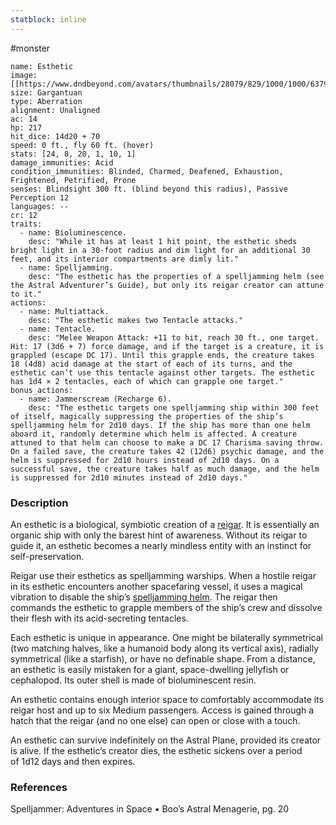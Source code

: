 ```yaml
---
statblock: inline
---
```

#monster 

```statblock
name: Esthetic
image: [[https://www.dndbeyond.com/avatars/thumbnails/28079/829/1000/1000/637961800754913369.jpeg]]
size: Gargantuan
type: Aberration
alignment: Unaligned
ac: 14
hp: 217
hit_dice: 14d20 + 70
speed: 0 ft., fly 60 ft. (hover)
stats: [24, 8, 20, 1, 10, 1]
damage_immunities: Acid
condition_immunities: Blinded, Charmed, Deafened, Exhaustion, Frightened, Petrified, Prone
senses: Blindsight 300 ft. (blind beyond this radius), Passive Perception 12
languages: --
cr: 12
traits:
  - name: Bioluminescence.
    desc: "While it has at least 1 hit point, the esthetic sheds bright light in a 30-foot radius and dim light for an additional 30 feet, and its interior compartments are dimly lit."
  - name: Spelljamming.
    desc: "The esthetic has the properties of a spelljamming helm (see the Astral Adventurer’s Guide), but only its reigar creator can attune to it."
actions:
  - name: Multiattack.
    desc: "The esthetic makes two Tentacle attacks."
  - name: Tentacle.
    desc: "Melee Weapon Attack: +11 to hit, reach 30 ft., one target. Hit: 17 (3d6 + 7) force damage, and if the target is a creature, it is grappled (escape DC 17). Until this grapple ends, the creature takes 18 (4d8) acid damage at the start of each of its turns, and the esthetic can’t use this tentacle against other targets. The esthetic has 1d4 × 2 tentacles, each of which can grapple one target."
bonus_actions:
  - name: Jammerscream (Recharge 6).
    desc: "The esthetic targets one spelljamming ship within 300 feet of itself, magically suppressing the properties of the ship’s spelljamming helm for 2d10 days. If the ship has more than one helm aboard it, randomly determine which helm is affected. A creature attuned to that helm can choose to make a DC 17 Charisma saving throw. On a failed save, the creature takes 42 (12d6) psychic damage, and the helm is suppressed for 2d10 hours instead of 2d10 days. On a successful save, the creature takes half as much damage, and the helm is suppressed for 2d10 minutes instead of 2d10 days."
```

### Description

An esthetic is a biological, symbiotic creation of a [reigar](https://www.dndbeyond.com/monsters/2821194-reigar). It is essentially an organic ship with only the barest hint of awareness. Without its reigar to guide it, an esthetic becomes a nearly mindless entity with an instinct for self-preservation.

Reigar use their esthetics as spelljamming warships. When a hostile reigar in its esthetic encounters another spacefaring vessel, it uses a magical vibration to disable the ship’s [spelljamming helm](https://www.dndbeyond.com/magic-items/5439867-spelljamming-helm). The reigar then commands the esthetic to grapple members of the ship’s crew and dissolve their flesh with its acid-secreting tentacles.

Each esthetic is unique in appearance. One might be bilaterally symmetrical (two matching halves, like a humanoid body along its vertical axis), radially symmetrical (like a starfish), or have no definable shape. From a distance, an esthetic is easily mistaken for a giant, space-dwelling jellyfish or cephalopod. Its outer shell is made of bioluminescent resin.

An esthetic contains enough interior space to comfortably accommodate its reigar host and up to six Medium passengers. Access is gained through a hatch that the reigar (and no one else) can open or close with a touch.

An esthetic can survive indefinitely on the Astral Plane, provided its creator is alive. If the esthetic’s creator dies, the esthetic sickens over a period of 1d12 days and then expires.

### References

Spelljammer: Adventures in Space • Boo’s Astral Menagerie, pg. 20